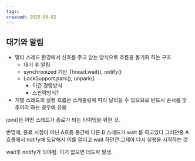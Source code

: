 ```yaml
---
tags: 
created: 2025-08-02
---
```

## 대기와 알림
- 멀티 스레드 환경에서 신호를 주고 받는 방식으로 흐름을 동기화 하는 구조
	- 대기 후 알림
	- synchronized 기반 Thread.wait(), notify()
	- LockSupport.park(), unpark()
		- 이건 경량방식
		- 스핀락방식?
- 개별 스레드의 실행 흐름은 스케줄링에 따라 달리질 수 있으므로 반드시 순서를 맞추어야 하는 경우에 유용

join()은 어떤 스레드가 종료가 되는 타이밍을 위한 것. 

반명에, 종료 시점이 아닌 A흐름 중간에 다른 B 스레드가 wait 를 하고있다 그러던중 A흐름에서 notify에 도달해서 이를 알리고 wait 하던건 그제야 다시 실행을 시작하는 것

wait후 notify가 되야됨. 이거 없으면 데드락 발생.